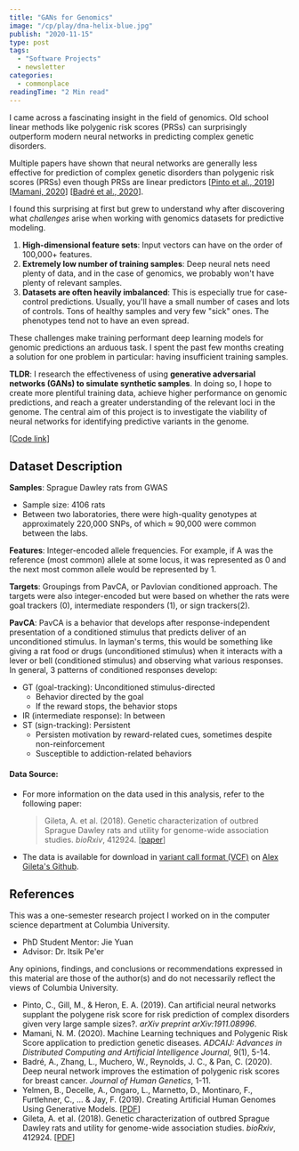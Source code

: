 ```yaml
---
title: "GANs for Genomics"
image: "/cp/play/dna-helix-blue.jpg"
publish: "2020-11-15"
type: post
tags:
  - "Software Projects"
  - newsletter
categories:
  - commonplace
readingTime: "2 Min read"
---
```


I came across a fascinating insight in the field of genomics. Old school linear
methods like polygenic risk scores (PRSs) can surprisingly outperform modern neural networks in predicting complex genetic disorders. 

<!-- more -->

Multiple papers have shown that neural networks are generally less effective
for prediction of complex genetic disorders than polygenic risk scores (PRSs)
even though PRSs are linear predictors [[Pinto et al., 2019](#references)]
[[Mamani, 2020](#references)] [[Badré et al., 2020](#references)]. 


I found this surprising at first but grew to understand why after discovering
what *challenges* arise when working with genomics datasets for predictive
modeling.

1. **High-dimensional feature sets**: Input vectors can have on the order of
   100,000+ features.  
2. **Extremely low number of training samples**: Deep neural nets need plenty
   of data, and in the case of genomics, we probably won't have plenty of
   relevant samples.
3. **Datasets are often heavily imbalanced**: This is especially true for
   case-control predictions. Usually, you'll have a small number of cases and
   lots of controls. Tons of healthy samples and very few "sick" ones. The
   phenotypes tend not to have an even spread.

These challenges make training performant deep learning models for genomic
predictions an arduous task. I spent the past few months creating a solution
for one problem in particular: having insufficient training samples.  

**TLDR**: I research the effectiveness of using **generative adversarial
networks (GANs) to simulate synthetic samples**. In doing so, I hope to create
more plentiful training data, achieve higher performance on genomic
predictions, and reach a greater understanding of the relevant loci in the
genome. The central aim of this project is to investigate the viability of
neural networks for identifying predictive variants in the genome.

[[Code link][code-repo]]

[code-repo]: https://github.com/Unique-Divine/GANs-for-Genomics
[ref]: #References-&-Acknowledgements

## Dataset Description 

**Samples**: Sprague Dawley rats from GWAS
  - Sample size: 4106 rats
  - Between two laboratories, there were high-quality genotypes at
    approximately 220,000 SNPs, of which $\approx$ 90,000 were common
    between the labs.

**Features**: Integer-encoded allele frequencies. For example, if A was the
reference (most common) allele at some locus, it was represented as 0 and the
next most common allele would be represented by 1. 

**Targets**: Groupings from PavCA, or Pavlovian conditioned approach. The
targets were also integer-encoded but were based on whether the rats were goal
trackers (0), intermediate responders (1), or sign trackers(2).

**PavCA**: PavCA is a behavior that develops after response-independent
presentation of a conditioned stimulus that predicts deliver of an
unconditioned stimulus. In layman's terms, this would be something like giving
a rat food or drugs (unconditioned stimulus) when it interacts with a lever or
bell (conditioned stimulus) and observing what various responses. In general, 3
patterns of conditioned responses develop:

- GT (goal-tracking): Unconditioned stimulus-directed
  - Behavior directed by the goal
  - If the reward stops, the behavior stops
- IR (intermediate response): In between
- ST (sign-tracking): Persistent
  - Persisten motivation by reward-related cues, sometimes despite non-reinforcement
  - Susceptible to addiction-related behaviors

#### Data Source: 

- For more information on the data used in this analysis, refer to the
  following paper:  
  > Gileta, A. et al. (2018). Genetic characterization of outbred Sprague
  > Dawley rats and utility for genome-wide association studies. *bioRxiv*,
  > 412924. [[paper][gileta-genetic]]
- The data is available for download in [variant call format (VCF)][vcf-wiki]
  on [Alex Gileta's Github][gileta-github]. 

[gileta-github]: https://github.com/agileta/SD_PavCA_GWAS/blob/master/allChr.allSamps.90DR2.maf01.hweE7.noIBD.CharlesRiverOnly.vcf.gz
[vcf-wiki]: https://en.wikipedia.org/wiki/Variant_Call_Format 
[gileta-genetic]: https://www.biorxiv.org/content/biorxiv/early/2018/09/10/412924.full.pdf

<!-- Image from paper -->


<!-- Experiments  -->

<!-- Results -->

<!-- Next Steps 
    PRS comparison
    Image transformation
-->

## References

This was a one-semester research project I worked on in the computer science
department at Columbia University.

- PhD Student Mentor: Jie Yuan 
- Advisor: Dr. Itsik Pe'er

Any opinions, findings, and conclusions or recommendations expressed in this
material are those of the author(s) and do not necessarily reflect the views of
Columbia University.

- Pinto, C., Gill, M., & Heron, E. A. (2019). Can artificial neural networks
  supplant the polygene risk score for risk prediction of complex disorders
  given very large sample sizes?. *arXiv preprint arXiv:1911.08996*.
- Mamani, N. M. (2020). Machine Learning techniques and Polygenic Risk Score
  application to prediction genetic diseases. *ADCAIJ: Advances in Distributed
  Computing and Artificial Intelligence Journal*, 9(1), 5-14.
- Badré, A., Zhang, L., Muchero, W., Reynolds, J. C., & Pan, C. (2020). Deep
  neural network improves the estimation of polygenic risk scores for breast
  cancer. *Journal of Human Genetics*, 1-11.
- Yelmen, B., Decelle, A., Ongaro, L., Marnetto, D., Montinaro, F., Furtlehner,
  C., ... & Jay, F. (2019). Creating Artificial Human Genomes Using Generative
  Models. [[PDF](https://hal.archives-ouvertes.fr/hal-02413942/document)]
- Gileta, A. et al. (2018). Genetic characterization of outbred Sprague Dawley
  rats and utility for genome-wide association studies. *bioRxiv*, 412924.
  [[PDF][gileta-genetic]]

